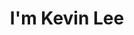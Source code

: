 ---
title : "I'm Kevin Lee"
# full screen navigation
first_name : "Kevin"
last_name : "LEE"
bg_image : "images/backgrounds/kev.jpg"
# animated text loop
occupations:
- "Studying Business and Computer Science"
- "I love sports"
- "Dog Dad"

# slider background image loop
slider_images:
- "images/slider/slider-3.jpg"

# button
button:
  enable : true
  label : "ABOUT ME"
  link : "#about"


# custom style
custom_class: "" 
custom_attributes: "" 
custom_css: ""

---